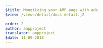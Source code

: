 ```yaml
---
$title: Monetizing your AMP page with ads
$view: /views/detail/docs-detail.j2

order: 2
author: ampproject
translator: ampproject
$date: 11-09-2018
---
```

